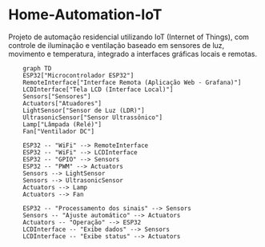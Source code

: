 # Home-Automation-IoT
Projeto de automação residencial utilizando IoT (Internet of Things), com controle de iluminação e ventilação baseado em sensores de luz, movimento e temperatura, integrado a interfaces gráficas locais e remotas.

```mermaid
    graph TD
    ESP32["Microcontrolador ESP32"]
    RemoteInterface["Interface Remota (Aplicação Web - Grafana)"]
    LCDInterface["Tela LCD (Interface Local)"]
    Sensors["Sensores"]
    Actuators["Atuadores"]
    LightSensor["Sensor de Luz (LDR)"]
    UltrasonicSensor["Sensor Ultrassônico"]
    Lamp["Lâmpada (Relé)"]
    Fan["Ventilador DC"]

    ESP32 -- "WiFi" --> RemoteInterface
    ESP32 -- "WiFi" --> LCDInterface
    ESP32 -- "GPIO" --> Sensors
    ESP32 -- "PWM" --> Actuators
    Sensors --> LightSensor
    Sensors --> UltrasonicSensor
    Actuators --> Lamp
    Actuators --> Fan

    ESP32 -- "Processamento dos sinais" --> Sensors
    Sensors -- "Ajuste automático" --> Actuators
    Actuators -- "Operação" --> ESP32
    LCDInterface -- "Exibe dados" --> Sensors
    LCDInterface -- "Exibe status" --> Actuators
```